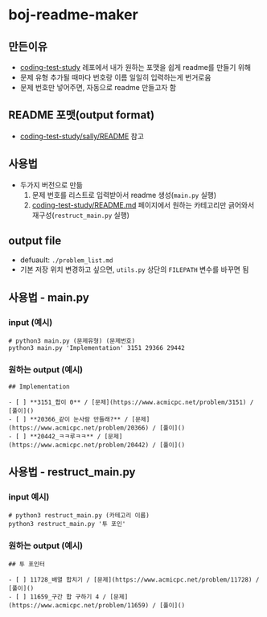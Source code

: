 # boj-readme-maker

## 만든이유

- [coding-test-study](https://github.com/boostcamp-ai-tech-4/coding-test-study) 레포에서 내가 원하는 포맷을 쉽게 readme를 만들기 위해
- 문제 유형 추가될 때마다 번호랑 이름 일일히 입력하는게 번거로움
- 문제 번호만 넣어주면, 자동으로 readme 만들고자 함

## README 포맷(output format)

- [coding-test-study/sally/README](https://github.com/boostcamp-ai-tech-4/coding-test-study/blob/main/sally/README.md) 참고

## 사용법

- 두가지 버전으로 만듦
    1. 문제 번호를 리스트로 입력받아서 readme 생성(`main.py` 실행)
    2. [coding-test-study/README.md](https://github.com/boostcamp-ai-tech-4/coding-test-study/README.md) 페이지에서 원하는 카테고리만 긁어와서 재구성(`restruct_main.py` 실행)

## output file

- defuault: `./problem_list.md`
- 기본 저장 위치 변경하고 싶으면, `utils.py` 상단의 `FILEPATH` 변수를 바꾸면 됨

## 사용법 - main.py

### input (예시)

```text
# python3 main.py (문제유형) (문제번호)
python3 main.py 'Implementation' 3151 29366 29442
```

### 원하는 output (예시)

```text
## Implementation

- [ ] **3151_합이 0** / [문제](https://www.acmicpc.net/problem/3151) / [풀이]()
- [ ] **20366_같이 눈사람 만들래?** / [문제](https://www.acmicpc.net/problem/20366) / [풀이]()
- [ ] **20442_ㅋㅋ루ㅋㅋ** / [문제](https://www.acmicpc.net/problem/20442) / [풀이]()
```

## 사용법 - restruct_main.py

### input 예시)

```text
# python3 restruct_main.py (카테고리 이름)
python3 restruct_main.py '투 포인'
```

### 원하는 output (예시)

```text
## 투 포인터

- [ ] 11728_배열 합치기 / [문제](https://www.acmicpc.net/problem/11728) / [풀이]()  
- [ ] 11659_구간 합 구하기 4 / [문제](https://www.acmicpc.net/problem/11659) / [풀이]()  
```
